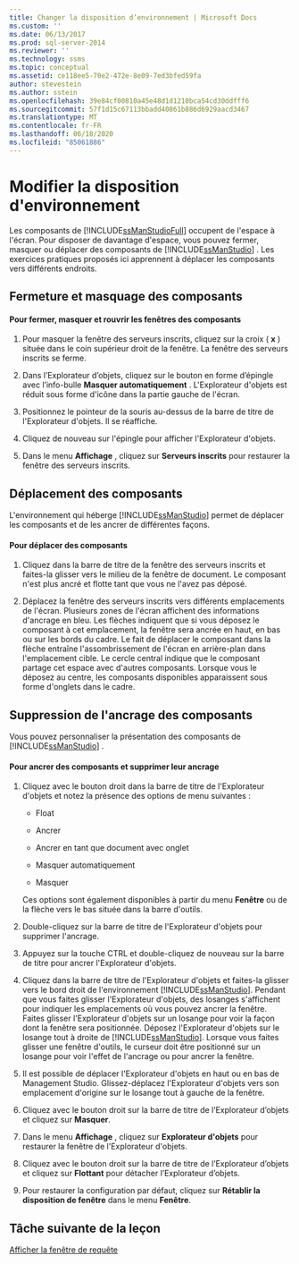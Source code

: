 ```yaml
---
title: Changer la disposition d’environnement | Microsoft Docs
ms.custom: ''
ms.date: 06/13/2017
ms.prod: sql-server-2014
ms.reviewer: ''
ms.technology: ssms
ms.topic: conceptual
ms.assetid: ce118ee5-70e2-472e-8e09-7ed3bfed59fa
author: stevestein
ms.author: sstein
ms.openlocfilehash: 39e84cf00810a45e48d1d1210bca54cd30ddfff6
ms.sourcegitcommit: 57f1d15c67113bbadd40861b886d6929aacd3467
ms.translationtype: MT
ms.contentlocale: fr-FR
ms.lasthandoff: 06/18/2020
ms.locfileid: "85061886"
---
```

# <a name="change-the-environment-layout"></a>Modifier la disposition d'environnement
  Les composants de [!INCLUDE[ssManStudioFull](../../includes/ssmanstudiofull-md.md)] occupent de l'espace à l'écran. Pour disposer de davantage d'espace, vous pouvez fermer, masquer ou déplacer des composants de [!INCLUDE[ssManStudio](../../includes/ssmanstudio-md.md)] . Les exercices pratiques proposés ici apprennent à déplacer les composants vers différents endroits.  
  
## <a name="closing-and-hiding-components"></a>Fermeture et masquage des composants  
  
#### <a name="to-practice-closing-hiding-and-reopening-component-windows"></a>Pour fermer, masquer et rouvrir les fenêtres des composants  
  
1.  Pour masquer la fenêtre des serveurs inscrits, cliquez sur la croix ( **x** ) située dans le coin supérieur droit de la fenêtre. La fenêtre des serveurs inscrits se ferme.  
  
2.  Dans l’Explorateur d’objets, cliquez sur le bouton en forme d’épingle avec l’info-bulle **Masquer automatiquement** . L'Explorateur d'objets est réduit sous forme d'icône dans la partie gauche de l'écran.  
  
3.  Positionnez le pointeur de la souris au-dessus de la barre de titre de l'Explorateur d'objets. Il se réaffiche.  
  
4.  Cliquez de nouveau sur l'épingle pour afficher l'Explorateur d'objets.  
  
5.  Dans le menu **Affichage** , cliquez sur **Serveurs inscrits** pour restaurer la fenêtre des serveurs inscrits.  
  
## <a name="moving-components"></a>Déplacement des composants  
 L'environnement qui héberge [!INCLUDE[ssManStudio](../../includes/ssmanstudio-md.md)] permet de déplacer les composants et de les ancrer de différentes façons.  
  
#### <a name="to-practice-moving-components"></a>Pour déplacer des composants  
  
1.  Cliquez dans la barre de titre de la fenêtre des serveurs inscrits et faites-la glisser vers le milieu de la fenêtre de document. Le composant n'est plus ancré et flotte tant que vous ne l'avez pas déposé.  
  
2.  Déplacez la fenêtre des serveurs inscrits vers différents emplacements de l'écran. Plusieurs zones de l'écran affichent des informations d'ancrage en bleu. Les flèches indiquent que si vous déposez le composant à cet emplacement, la fenêtre sera ancrée en haut, en bas ou sur les bords du cadre. Le fait de déplacer le composant dans la flèche entraîne l'assombrissement de l'écran en arrière-plan dans l'emplacement cible. Le cercle central indique que le composant partage cet espace avec d'autres composants. Lorsque vous le déposez au centre, les composants disponibles apparaissent sous forme d'onglets dans le cadre.  
  
## <a name="undocking-components"></a>Suppression de l'ancrage des composants  
 Vous pouvez personnaliser la présentation des composants de [!INCLUDE[ssManStudio](../../includes/ssmanstudio-md.md)] .  
  
#### <a name="to-dock-and-undock-components"></a>Pour ancrer des composants et supprimer leur ancrage  
  
1.  Cliquez avec le bouton droit dans la barre de titre de l'Explorateur d'objets et notez la présence des options de menu suivantes :  
  
    -   Float  
  
    -   Ancrer  
  
    -   Ancrer en tant que document avec onglet  
  
    -   Masquer automatiquement  
  
    -   Masquer  
  
     Ces options sont également disponibles à partir du menu **Fenêtre** ou de la flèche vers le bas située dans la barre d'outils.  
  
2.  Double-cliquez sur la barre de titre de l'Explorateur d'objets pour supprimer l'ancrage.  
  
3.  Appuyez sur la touche CTRL et double-cliquez de nouveau sur la barre de titre pour ancrer l'Explorateur d'objets.  
  
4.  Cliquez dans la barre de titre de l'Explorateur d'objets et faites-la glisser vers le bord droit de l'environnement [!INCLUDE[ssManStudio](../../includes/ssmanstudio-md.md)]. Pendant que vous faites glisser l'Explorateur d'objets, des losanges s'affichent pour indiquer les emplacements où vous pouvez ancrer la fenêtre. Faites glisser l'Explorateur d'objets sur un losange pour voir la façon dont la fenêtre sera positionnée. Déposez l'Explorateur d'objets sur le losange tout à droite de [!INCLUDE[ssManStudio](../../includes/ssmanstudio-md.md)]. Lorsque vous faites glisser une fenêtre d'outils, le curseur doit être positionné sur un losange pour voir l'effet de l'ancrage ou pour ancrer la fenêtre.  
  
5.  Il est possible de déplacer l'Explorateur d'objets en haut ou en bas de Management Studio. Glissez-déplacez l'Explorateur d'objets vers son emplacement d'origine sur le losange tout à gauche de la fenêtre.  
  
6.  Cliquez avec le bouton droit sur la barre de titre de l’Explorateur d’objets et cliquez sur **Masquer**.  
  
7.  Dans le menu **Affichage** , cliquez sur **Explorateur d'objets** pour restaurer la fenêtre de l'Explorateur d'objets.  
  
8.  Cliquez avec le bouton droit sur la barre de titre de l’Explorateur d’objets et cliquez sur **Flottant** pour détacher l’Explorateur d’objets.  
  
9. Pour restaurer la configuration par défaut, cliquez sur **Rétablir la disposition de fenêtre** dans le menu **Fenêtre**.  
  
## <a name="next-task-in-lesson"></a>Tâche suivante de la leçon  
 [Afficher la fenêtre de requête](lesson-1-4-display-the-query-window.md)  
  
  
